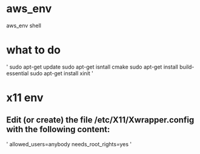 # aws_env
aws_env shell

# what to do

'
sudo apt-get update
sudo apt-get isntall cmake
sudo apt-get install build-essential
sudo apt-get install xinit
'

# x11 env

## Edit (or create) the file /etc/X11/Xwrapper.config with the following content:

'
allowed_users=anybody
needs_root_rights=yes
'
